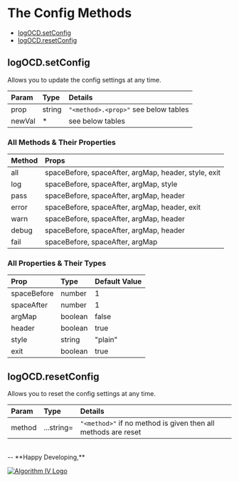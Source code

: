 # The Config Methods
- [logOCD.setConfig](#logocdsetconfig)
- [logOCD.resetConfig](#logocdresetconfig)

## logOCD.setConfig
Allows you to update the config settings at any time.

| Param  | Type   | Details |
| :----- | :----- | :------ |
| prop   | string | ``` "<method>.<prop>" ``` see below tables |
| newVal | *      | see below tables |

### All Methods & Their Properties
| Method | Props                                                |
| :----- | :--------------------------------------------------- |
| all    | spaceBefore, spaceAfter, argMap, header, style, exit |
| log    | spaceBefore, spaceAfter, argMap, style               |
| pass   | spaceBefore, spaceAfter, argMap, header              |
| error  | spaceBefore, spaceAfter, argMap, header, exit        |
| warn   | spaceBefore, spaceAfter, argMap, header              |
| debug  | spaceBefore, spaceAfter, argMap, header              |
| fail   | spaceBefore, spaceAfter, argMap                      |

### All Properties & Their Types
| Prop        | Type    | Default Value |
| :---------- | :------ | :------------ |
| spaceBefore | number  | 1             |
| spaceAfter  | number  | 1             |
| argMap      | boolean | false         |
| header      | boolean | true          |
| style       | string  | "plain"       |
| exit        | boolean | true          |


## logOCD.resetConfig
Allows you to reset the config settings at any time.

| Param  | Type       | Details |
| :----- | :--------- | :------ |
| method | ...string= | ``` "<method>" ``` if no method is given then all methods are reset |

<br />
--
**Happy Developing,**

<a href="http://www.algorithmiv.com/log-ocd"><img src="http://www.algorithmiv.com/images/aIV-logo.png" alt="Algorithm IV Logo" /></a>
